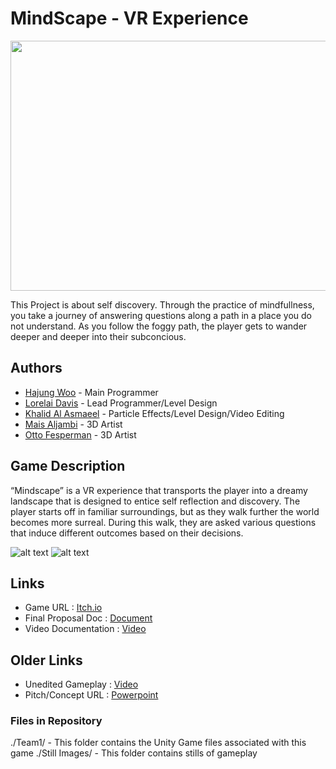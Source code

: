 # MindScape - VR Experience

<img src="https://github.com/Lorelai-anne/Team2/blob/main/Still%20Images/TitleCard.png" width="1200" height="400" />

This Project is about self discovery. Through the practice of mindfullness, you take a journey of answering questions along a path in a place you do not understand. As you follow the foggy path, the player gets to wander deeper and deeper into their subconcious.

## Authors
- [Hajung Woo](https://github.com/woooo000) - Main Programmer
- [Lorelai Davis](https://github.com/Lorelai-anne) - Lead Programmer/Level Design
- [Khalid Al Asmaeel](https://github.com/dekhalid) - Particle Effects/Level Design/Video Editing
- [Mais Aljambi](https://github.com/MAIS-J) - 3D Artist
- [Otto Fesperman](https://github.com/Fespermano) - 3D Artist

## Game Description
“Mindscape” is a VR experience that transports the player into a dreamy landscape that is designed to entice self reflection and discovery. The player starts off in familiar surroundings, but as they walk further the world becomes more surreal. During this walk, they are asked various questions that induce different outcomes based on their decisions.

![alt text](https://github.com/Lorelai-anne/Team2/blob/main/Still%20Images/Gate.png)
![alt text](https://github.com/Lorelai-anne/Team2/blob/main/Still%20Images/Choice.png)

## Links
- Game URL : [Itch.io](https://lorelai-anne.itch.io/mindscape)
- Final Proposal Doc : [Document](https://docs.google.com/document/d/1LV1aAeXyzmSyOpTEzOoKmIGg1eMcJY5v_U6xpMQTelo/edit?usp=sharing)
- Video Documentation : [Video](https://drive.google.com/file/d/1Es8STvwdh9ebC1jFfnGEMWOr5WIRIslI/view?usp=sharing)
## Older Links
- Unedited Gameplay : [Video](https://youtu.be/kNGHDTfyWoc)
- Pitch/Concept URL : [Powerpoint](https://docs.google.com/presentation/d/1mK9QrMIcvG9l14wTSwkUO5ibIGA96X_jA2mLbKKcAaE/edit?usp=sharing)

### Files in Repository
./Team1/ - This folder contains the Unity Game files associated with this game
./Still Images/ - This folder contains stills of gameplay
